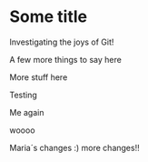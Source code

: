 # Some title

Investigating the joys of Git!

A few more things to say here

More stuff here

Testing

Me again



woooo

Maria´s changes :)
more changes!!
